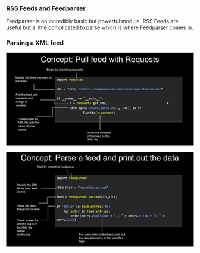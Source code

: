 ### RSS Feeds and Feedparser

Feedparser is an incredibly basic but powerful module. RSS Feeds are useful but a little complicated to parse which is where Feedparser comes in.

### Parsing a XML feed

![alt=text](pics/pic01.png)

![alt=text](pics/pic02.png)

